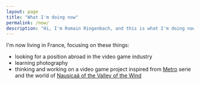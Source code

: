 ```yaml
---
layout: page
title: "What I'm doing now"
permalink: /now/
description: "Hi, I'm Romain Ringenbach, and this is what I'm doing now."
---
```


I'm now living in France, focusing on these things:

- looking for a position abroad in the video game industry
- learning photography
- thinking and working on a video game project inspired from [Metro](https://en.wikipedia.org/wiki/Metro_2033_(video_game)) serie and the world of [Nausicaä of the Valley of the Wind](https://en.wikipedia.org/wiki/Nausica%C3%A4_of_the_Valley_of_the_Wind_(film))
